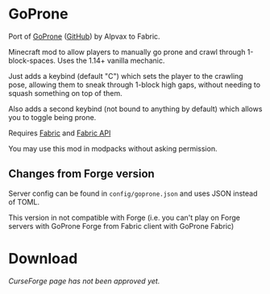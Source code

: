 # GoProne
Port of [GoProne](https://www.curseforge.com/minecraft/mc-mods/goprone) ([GitHub](https://github.com/Alpvax/GoProne)) by Alpvax to Fabric.

Minecraft mod to allow players to manually go prone and crawl through 1-block-spaces. Uses the 1.14+ vanilla mechanic.

Just adds a keybind (default "C") which sets the player to the crawling pose, allowing them to sneak through 1-block high gaps, without needing to squash something on top of them.

Also adds a second keybind (not bound to anything by default) which allows you to toggle being prone.

Requires [Fabric](https://fabricmc.net/use/) and [Fabric API](https://www.curseforge.com/minecraft/mc-mods/fabric-api)

You may use this mod in modpacks without asking permission.

## Changes from Forge version
Server config can be found in `config/goprone.json` and uses JSON instead of TOML.

This version in not compatible with Forge (i.e. you can't play on Forge servers with GoProne Forge from Fabric client with GoProne Fabric)
# Download
*CurseForge page has not been approved yet.*